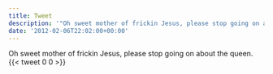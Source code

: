 ```yaml
---
title: Tweet
description: '"Oh sweet mother of frickin Jesus, please stop going on about the queen."'
date: '2012-02-06T22:02:00+00:00'
---
```

Oh sweet mother of frickin Jesus, please stop going on about the queen.
      {{< tweet 0 0 >}}
    
